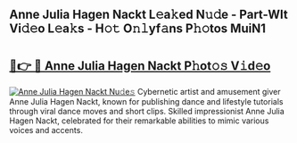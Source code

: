 ## Anne Julia Hagen Nackt L𝚎a𝚔ed N𝚞𝚍e - Part-WIt Vi𝚍𝚎o L𝚎a𝚔s - H𝚘𝚝 O𝚗𝚕yf𝚊ns P𝚑𝚘tos MuiN1

# <h2><a href="http://kfcfn2.oniu.top/?m=Anne+Julia+Hagen+Nackt">🔗👉 🔴 Anne Julia Hagen Nackt P𝚑ot𝚘𝚜 V𝚒d𝚎o</a></h2>

[![Anne Julia Hagen Nackt Nu𝚍e𝚜](https://i.imgur.com/0qMVB7G.gif)](http://kfcfn2.oniu.top/?m=Anne+Julia+Hagen+Nackt)
Cybernetic artist and amusement giver Anne Julia Hagen Nackt, known for publishing dance and lifestyle tutorials through viral dance moves and short clips. Skilled impressionist Anne Julia Hagen Nackt, celebrated for their remarkable abilities to mimic various voices and accents.  
